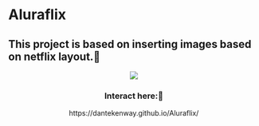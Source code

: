 # Aluraflix
<h2>This project is based on inserting images based on netflix layout.🤖</h2>
<div align="center">
<img src="https://user-images.githubusercontent.com/98707071/163439272-a1959a2c-72f5-48ca-a4c4-c6d1b3a287c4.png"
    </div>
  <h3>
    Interact here:🚀
  </h3>
  https://dantekenway.github.io/Aluraflix/
